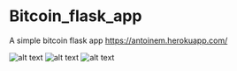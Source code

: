 # Bitcoin_flask_app
A simple bitcoin flask app
https://antoinem.herokuapp.com/

![alt text](https://github.com/antoine-mtl/Bitcoin_flask_app/edit/master/images/bitcoin_close_price.png?raw=true)
![alt text](https://github.com/antoine-mtl/Bitcoin_flask_app/edit/master/images/Volume_RSI_MACD.png?raw=true)
![alt text](https://github.com/antoine-mtl/Bitcoin_flask_app/edit/master/images/prediction.png?raw=true)
